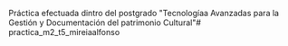 Práctica efectuada dintro del postgrado "Tecnologíaa Avanzadas para la Gestión y Documentación del patrimonio Cultural"# practica_m2_t5_mireiaalfonso
